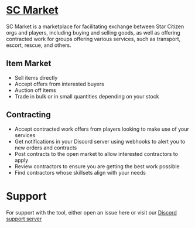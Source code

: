 # [SC Market](https://sc-market.space/#/)

SC Market is a marketplace for facilitating exchange between Star Citizen orgs and players, including buying and selling goods, as well as offering contracted work for groups offering various services, such as  transport, escort, rescue, and others.

## Item Market

- Sell items directly
- Accept offers from interested buyers
- Auction off items
- Trade in bulk or in small quantities depending on your stock

## Contracting

- Accept contracted work offers from players looking to make use of your services
- Get notifications in your Discord server using webhooks to alert you to new orders and contracts
- Post contracts to the open market to allow interested contractors to apply
- Review contractors to ensure you are getting the best work possible
- Find contractors whose skillsets align with your needs

# Support

For support with the tool, either open an issue here or visit our [Discord support server](https://discord.com/invite/N4Gy8py8J4)
